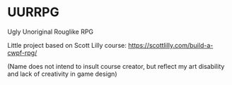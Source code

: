 # UURRPG
Ugly Unoriginal Rouglike RPG

Little project based on Scott Lilly course:
 https://scottlilly.com/build-a-cwpf-rpg/

(Name does not intend to insult course creator, but reflect my art disability and lack of creativity in game design)
